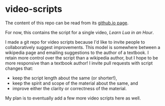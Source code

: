 # video-scripts

The content of this repo can be read from its
[github.io page](http://tylerneylon.github.io/video-scripts/).

For now, this contains the script for a single video, *Learn Lua in an Hour*.

I made a git repo for video scripts because I'd like to invite people to collaboratively
suggest improvements. This model is somewhere between a wikipedia page and emailing
suggestions to the author of a textbook. I retain more control over the script than
a wikipedia author, but I hope to be more responsive than a textbook author!
I invite pull requests with script changes that:

* keep the script length about the same (or shorter!),
* keep the spirit and scope of the material about the same, and
* improve either the clarity or correctness of the material.

My plan is to eventually add a few more video scripts here as well.
